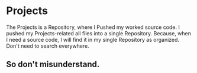 # Projects

The Projects is a Repository, where I Pushed my worked source code. I pushed my Projects-related all files into a single Repository. Because, when I need a source code, I will find it in my single Repository as organized. Don't need to search everywhere.

## So don't misunderstand.
